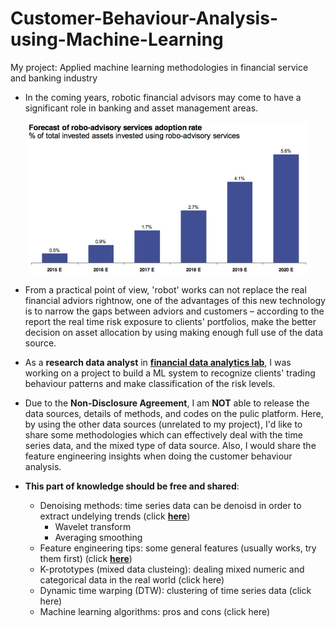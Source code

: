 # Customer-Behaviour-Analysis-using-Machine-Learning
My project: Applied machine learning methodologies in financial service and banking industry

- In the coming years, robotic financial advisors may come to have a significant role in banking and asset management areas. 
<p align="center">
  <img width="450" src="https://github.com/LeonFData/Customer-Behaviour-Analysis-using-Machine-Learning/blob/master/pics/Forecast-of-robo-advisory-services-adoption-rate.jpg">
</p>

* From a practical point of view, 'robot' works can not replace the real financial adviors rightnow, one of the advantages of this new technology is to narrow the gaps between adviors and customers – according to the report the real time risk exposure to clients' portfolios, make the better decision on asset allocation by using making enough full use of the data source.

- As a **research data analyst** in [**financial data analytics lab**](https://www.cqam.ca/financial-data-analytics-lab), I was working on a project to build a ML system to recognize clients' trading behaviour patterns and make classification of the risk levels. 

- Due to the **Non-Disclosure Agreement**, I am **NOT** able to release the data sources, details of methods, and codes on the pulic platform. Here, by using the other data sources (unrelated to my project), I'd like to share some methodologies which can effectively deal with the time series data, and the mixed type of data source. Also, I would share the feature engineering insights when doing the customer behaviour analysis. 

- **This part of knowledge should be free and shared**:
  * Denoising methods: time series data can be denoisd in order to extract undelying trends (click [**here**](https://github.com/LeonFData/Customer-Behaviour-Analysis-using-Machine-Learning/blob/master/notebook/denoise.ipynb))
    * Wavelet transform
    * Averaging smoothing
  * Feature engineering tips: some general features (usually works, try them first) (click [**here**](pics/feature_engineering.png))
  * K-prototypes (mixed data clusteing): dealing mixed numeric and categorical data in the real world (click here)
  * Dynamic time warping (DTW): clustering of time series data (click here)
  * Machine learning algorithms: pros and cons (click here)
